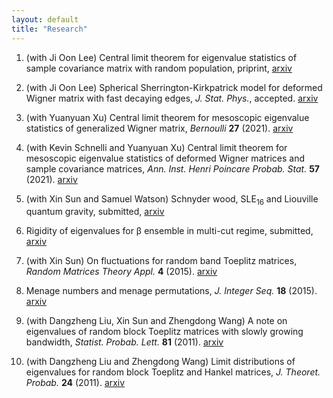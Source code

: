 ```yaml
---
layout: default
title: "Research"
---
```


1. (with Ji Oon Lee) Central limit theorem for eigenvalue statistics of sample covariance matrix with random population, priprint, [arxiv](https://arxiv.org/abs/2211.05546)

2. (with Ji Oon Lee) Spherical Sherrington-Kirkpatrick model for deformed Wigner matrix with fast decaying edges, *J. Stat. Phys.*, accepted. [arxiv](https://arxiv.org/abs/2112.14107)

3. (with Yuanyuan Xu) Central limit theorem for mesoscopic eigenvalue statistics of generalized Wigner matrix, *Bernoulli* **27** (2021). [arxiv](https://arxiv.org/abs/2001.08725)

4. (with Kevin Schnelli and Yuanyuan Xu) Central limit theorem for mesoscopic eigenvalue statistics of deformed Wigner matrices and sample covariance matrices, *Ann. Inst. Henri Poincare Probab. Stat.* **57** (2021). [arxiv](https://arxiv.org/abs/1909.12821)

5. (with Xin Sun and Samuel Watson) Schnyder wood, SLE<sub>16</sub> and Liouville quantum gravity, submitted, [arxiv](https://arxiv.org/abs/1705.03573)

6. Rigidity of eigenvalues for 	&beta; ensemble in multi-cut regime, submitted, [arxiv](https://arxiv.org/abs/1611.06603)     

7. (with Xin Sun) On fluctuations for random band Toeplitz matrices, *Random Matrices Theory Appl.* **4** (2015). [arxiv](https://arxiv.org/abs/1412.5232)

8. Menage numbers and menage permutations, *J. Integer Seq.* **18** (2015). [arxiv](https://arxiv.org/abs/1502.06068)

9. (with Dangzheng Liu, Xin Sun and Zhengdong Wang) A note on eigenvalues of random block Toeplitz matrices with slowly growing bandwidth, *Statist. Probab. Lett.* **81** (2011). [arxiv](https://arxiv.org/abs/1108.2810)

10. (with Dangzheng Liu and Zhengdong Wang) Limit distributions of eigenvalues for random block Toeplitz and Hankel matrices, *J. Theoret. Probab.* **24** (2011). [arxiv](https://arxiv.org/abs/1010.3191)
